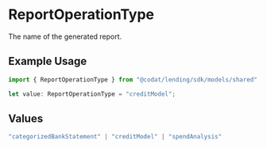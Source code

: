 # ReportOperationType

The name of the generated report.

## Example Usage

```typescript
import { ReportOperationType } from "@codat/lending/sdk/models/shared";

let value: ReportOperationType = "creditModel";
```

## Values

```typescript
"categorizedBankStatement" | "creditModel" | "spendAnalysis"
```